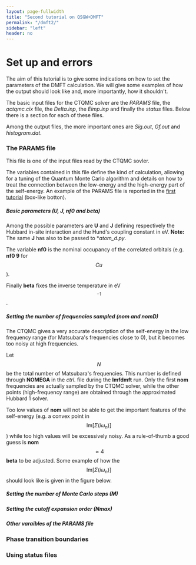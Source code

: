 ```yaml
---
layout: page-fullwidth
title: "Second tutorial on QSGW+DMFT"
permalink: "/dmft2/"
sidebar: "left"
header: no
---
```


# Set up and errors
The aim of this tutorial is to give some indications on how to set the parameters of the DMFT calculation.
We will give some examples of how the output should look like and, more importantly, how it shouldn't.

The basic input files for the CTQMC solver are the *PARAMS* file, the *actqmc.cix* file, the *Delta.inp*, the *Eimp.inp* and finally the *status* files.
Below there is a section for each of these files. 

Among the output files, the more important ones are *Sig.out*, *Gf.out* and *histogram.dat*.

### The PARAMS file 
This file is one of the input files read by the CTQMC sovler.

The variables contained in this file define the kind of calculation, allowing for a tuning of the Quantum Monte Carlo algorithm and details on how to treat the connection between the low-energy and the high-energy part of the self-energy. 
An example of the PARAMS file is reported in the [first tutorial](https://lordcephei.github.io/dmft1) (box-like botton). 

##### Basic parameters (**U**, **J**, **nf0** and **beta**)
Among the possible parameters are **U** and **J** defining respectively the Hubbard in-site interaction and the Hund's coupling constant in eV. 
**Note:** The same **J** has also to be passed to **atom_d.py*.

The variable **nf0** is the nominal occupancy of the correlated orbitals (e.g. **nf0 9** for $$Cu$$).  

Finally **beta** fixes the inverse temperature in eV$$^{-1}$$.

##### Setting the number of frequencies sampled (**nom** and **nomD**)
The CTQMC gives a very accurate description of the self-energy in the low frequency range (for Matsubara's frequencies close to 0), but it becomes too noisy at high frequencies.

Let $$N$$ be the total number of Matsubara's frequencies. This number is defined through **NOMEGA** in the *ctrl.* file during the **lmfdmft** run. Only the first **nom** frequencies are actually sampled by the CTQMC solver, while the other points (high-frequency range) are obtained through the approximated Hubbard 1 solver.

Too low values of **nom** will not be able to get the important features of the self-energy (e.g. a convex point in $$\text{Im}[\Sigma(i\omega_n)]$$) while too high values will be excessively noisy.
As a rule-of-thumb a good guess is **nom**$$\approx 4$$**beta** to be adjusted.
Some example of how the $$\text{Im}[\Sigma(i\omega_n)]$$ should look like is given in the figure below.


##### Setting the number of Monte Carlo steps (**M**)

##### Setting the cutoff expansion order (**Nmax**)

##### Other varaibles of the PARAMS file

### Phase transition boundaries
 
### Using status files

